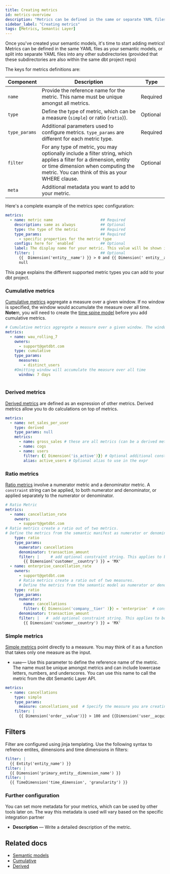 ```yaml
---
title: Creating metrics
id: metrics-overview
description: "Metrics can be defined in the same or separate YAML files from semantic models within the same dbt project repo."
sidebar_label: "Creating metrics"
tags: [Metrics, Semantic Layer]
---
```

  
Once you've created your semantic models, it's time to start adding metrics! Metrics can be defined in the same YAML files as your semantic models, or split into separate YAML files into any other subdirectories (provided that these subdirectories are also within the same dbt project repo)

The keys for metrics definitions are: 

| Component | Description | Type |
| --------- | ----------- | ---- |
| `name` | Provide the reference name for the metric. This name must be unique amongst all metrics.   | Required |
| `type` | Define the type of metric, which can be a measure (`simple`) or ratio (`ratio`)).  | Optional |
| `type_params` | Additional parameters used to configure metrics. `type_params` are different for each metric type. | Required |
| `filter` | For any type of metric, you may optionally include a filter string, which applies a filter for a dimension, entity or time dimension when computing the metric. You can think of this as your WHERE clause.   | Optional |
|  `meta` | Additional metadata you want to add to your metric. |


Here's a complete example of the metrics spec configuration:

```yaml
metrics:
  - name: metric name                     ## Required
    description: same as always           ## Optional
    type: the type of the metric          ## Required
    type_params:                          ## Required
      - specific properties for the metric type
    configs: here for `enabled`           ## Optional
    label: The display name for your metric. This value will be shown in downstream tools. ## Required
    filter: |                             ## Optional            
      {{  Dimension('entity__name') }} > 0 and {{ Dimension(' entity__another name') }} is not
      null
```

This page explains the different supported metric types you can add to your dbt project. 
<!--
- [Cumulative](#cumulative-metrics) — Cumulative metrics aggregate a measure over a given window.
- [Derived](#derived-metrics) — An expression of other metrics, which allows you to do calculation on top of metrics.
- [Expression](#expression-metrics) — Allow measures to be modified using a SQL expression.
- [Measure proxy](#measure-proxy-metrics) — Metrics that refer directly to one measure.
- [Ratio](#ratio-metrics) — Create a ratio out of two measures. 
-->

### Cumulative metrics 

[Cumulative metrics](/docs/build/cumulative) aggregate a measure over a given window. If no window is specified, the window would accumulate the measure over all time. **Note**m, you will need to create the [time spine model](/docs/build/metricflow-time-spine) before you add cumulative metrics.

```yaml
# Cumulative metrics aggregate a measure over a given window. The window is considered infinite if no window parameter is passed (accumulate the measure over all time)
metrics:
  - name: wau_rolling_7
    owners:
      - support@getdbt.com
    type: cumulative
    type_params:
      measures:
        - distinct_users
    #Omitting window will accumulate the measure over all time
      window: 7 days
      
```
### Derived metrics

[Derived metrics](/docs/build/derived) are defined as an expression of other metrics. Derived metrics allow you to do calculations on top of metrics. 

```yaml
metrics:
  - name: net_sales_per_user
    type: derived
    type_params: null
    metrics:
      - name: gross_sales # these are all metrics (can be a derived metric, meaning building a derived metric with derived metrics)
      - name: cogs
      - name: users
        filter: {{ Dimension('is_active')}} # Optional additional constraint
        alias: active_users # Optional alias to use in the expr
```
<!-- not supported
### Expression metrics
Use [expression metrics](/docs/build/expr) when you're building a metric that involves a SQL expression of multiple measures.

```yaml
# Expression metric
metrics:
  name: revenue_usd
  type: expr # Expression metrics allow you to pass in any valid SQL expression.
  type_params:
    expr: transaction_amount_usd - cancellations_usd + alterations_usd # Define the SQL expression 
    measures: # Define all the measures that are to be used in this expression metric 
      - transaction_amount_usd
      - cancellations_usd
      - alterations_usd
```
-->

### Ratio metrics 

[Ratio metrics](/docs/build/ratio) involve a numerator metric and a denominator metric. A  `constraint` string  can be applied, to both numerator and denominator, or applied separately to the numerator or denominator. 

```yaml
# Ratio Metric
metrics:
  - name: cancellation_rate
    owners:
      - support@getdbt.com
# Ratio metrics create a ratio out of two metrics.
# Define the metrics from the semantic manifest as numerator or denominator
    type: ratio
    type_params:
      numerator: cancellations
      denominator: transaction_amount
      filter: |     # add optional constraint string. This applies to both the numerator and denominator
        {{ Dimension('customer__country') }} = 'MX'
  - name: enterprise_cancellation_rate
    owners:
      - support@getdbt.com
      # Ratio metrics create a ratio out of two measures. 
      # Define the metrics from the semantic model as numerator or denominator
    type: ratio
    type_params:
      numerator:
        name: cancellations
        filter: {{ Dimension('company__tier' )}} = 'enterprise'  # constraint only applies to the numerator
      denominator: transaction_amount
      filter: |   #  add optional constraint string. This applies to both the numerator and denominator
        {{ Dimension('customer__country') }} = 'MX'  
```
### Simple metrics

[Simple metrics](/docs/build/simple) point directly to a measure. You may think of it as a function that takes only one measure as the input.

- `name`&mdash; Use this parameter to define the reference name of the metric. The name must be unique amongst metrics and can include lowercase letters, numbers, and underscores. You can use this name to call the metric from the dbt Semantic Layer API.

<!--create_metric not supported yet
**Note:** If you've already defined the measure using the `create_metric: True` parameter, you don't need to create simple metrics.  However, if you would like to include a constraint on top of the measure, you will need to create a simple type metric. 
-->
```yaml
metrics:
  - name: cancellations
    type: simple
    type_params:
      measure: cancellations_usd  # Specify the measure you are creating a proxy for.
    filter: |
      {{ Dimension('order__value')}} > 100 and {{Dimension('user__acquisition')}}
```

## Filters
Filter are configured using jinja templating. Use the following syntax to refrence entites, dimensions and time dimensions in filters:
```yaml
filter: |
  {{ Entity('entity_name') }} 
filter: |
  {{ Dimension('primary_entity__dimension_name') }}
filter: |
  {{ TimeDimension('time_dimension', 'granularity') }}
```
### Further configuration 

You can set more metadata for your metrics, which can be used by other tools later on. The way this metadata is used will vary based on the specific integration partner

- **Description** &mdash;  Write a detailed description of the metric.

<!--Provide a detailed description of the metric. This description is surfaced in the main “definition” section of the metric page using rich Markdown formatting in the Transform UI. [this includes transform and not sure how this looks in core and cloud]-->


## Related docs

- [Semantic models](/docs/build/semantic-models)
- [Cumulative](/docs/build/cumulative)
- [Derived](/docs/build/derived)




